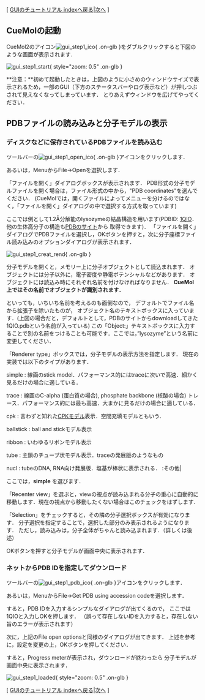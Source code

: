 [ [GUIのチュートリアル indexへ戻る](../../../Documents/GUIのチュートリアル(CueMol2)/)|[次へ](../../../Documents/GUIのチュートリアル(CueMol2)/Step1-2) ]



## CueMolの起動

CueMol2のアイコン![gui_step1_ico](../../../assets/images/Documents/GUIのチュートリアル(CueMol2)/Step1/gui_step1_ico.png){ .on-glb }をダブルクリックすると下図のような画面が表示されます.


![gui_step1_start](../../../assets/images/Documents/GUIのチュートリアル(CueMol2)/Step1/gui_step1_start.png){ style="zoom: 0.5" .on-glb }


**注意：**初めて起動したときは，上図のように小さめのウィンドウサイズで表示されるため，一部のGUI（下方のステータスバーやログ表示など）が押しつぶされて見えなくなってしまっています．
とりあえずウィンドウを広げてやってください．


## PDBファイルの読み込みと分子モデルの表示

### ディスクなどに保存されているPDBファイルを読み込む
ツールバーの![gui_step1_open_ico](../../../assets/images/Documents/GUIのチュートリアル(CueMol2)/Step1/gui_step1_open_ico.png){ .on-glb }アイコンをクリックします．

あるいは，MenuからFile→Openを選択します．

「ファイルを開く」ダイアログボックスが表示されます． PDB形式の分子モデルファイルを開く場合は，ファイル形式の中から，"PDB coordinates"を選んでください． (CueMolでは，開くファイルによってメニューを分けるのではなく，「ファイルを開く」ダイアログの中で選択する方式を取っています)

ここでは例として1.2Å分解能のlysozymeの結晶構造を用います(PDBID:
[1QIO](http://www.rcsb.org/pdb/explore.do?structureId=1qio)．
他の生体高分子の構造も[PDBのサイト](http://www.rcsb.org/pdb/)から
取得できます)．
「ファイルを開く」ダイアログでPDBファイルを選択し，OKボタンを押すと，次に分子座標ファイル読み込みのオプションダイアログが表示されます．


![gui_step1_creat_rend](../../../assets/images/Documents/GUIのチュートリアル(CueMol2)/Step1/gui_step1_creat_rend.png){ .on-glb }


分子モデルを開くと，メモリー上に分子オブジェクトとして読込まれます．
オブジェクトには分子以外に，電子密度や静電ポテンシャルなどがあります．
オブジェクトには読込み時にそれぞれ名前を付けなければなりません．
**CueMol上ではその名前でオブジェクトが識別されます．**

といっても，いちいち名前を考えるのも面倒なので，
デフォルトでファイル名から拡張子を除いたものが，
オブジェクト名のテキストボックスに入っています．(上図の場合だと，デフォルトとして，PDBのサイトからdownloadしてきた1QIO.pdbという名前が入っている)
この「Object:」テキストボックスに入力することで別の名前をつけることも可能です．ここでは，”lysozyme”という名前に変更してください．

「Renderer type」ボックスでは，分子モデルの表示方法を指定します．
現在の実装では以下のタイプがあります．

simple
:   線画のstick model．パフォーマンス的にはtraceに次いで高速．細かく見るだけの場合に適している．

trace
:   線画のC-alpha (蛋白質の場合), phosphate backbone (核酸の場合) トレース．パフォーマンス的には最も高速．大まかに見るだけの場合に適している．

cpk
:   言わずと知れた[CPKモデル](http://en.wikipedia.org/wiki/CPK_model)表示．空間充填モデルともいう．

ballstick
:   ball and stickモデル表示

ribbon
:   いわゆるリボンモデル表示

tube
:   主鎖のチューブ状モデル表示．traceの発展版のようなもの

nucl
:   tubeのDNA, RNA向け発展版．塩基が棒状に表示される．
:その他|

ここでは，**simple** を選びます．

「Recenter view」を選ぶと，viewの視点が読み込まれる分子の重心に自動的に移動します．現在の視点から移動したくない場合はこのチェックをはずします．

「Selection」をチェックすると，その隣の分子選択ボックスが有効になります．
分子選択を指定することで，選択した部分のみ表示されるようになります．
ただし，読み込みは，分子全体がちゃんと読み込まれます．（詳しくは後述）

OKボタンを押すと分子モデルが画面中央に表示されます．

### ネットからPDB IDを指定してダウンロード
ツールバーの![gui_step1_pdb_ico](../../../assets/images/Documents/GUIのチュートリアル(CueMol2)/Step1/gui_step1_pdb_ico.png){ .on-glb }アイコンをクリックします．

あるいは，MenuからFile→Get PDB using accession codeを選択します．

すると，PDB IDを入力するシンプルなダイアログが出てくるので，
ここでは1QIOと入力しOKを押します．
（誤って存在しないIDを入力すると，存在しない旨のエラーが表示されます）

次に，上記のFile open optionsと同様のダイアログが出てきます．
上述を参考に，設定を変更の上，OKボタンを押してください．

すると，Progress meterが表示され，ダウンロードが終わったら
分子モデルが画面中央に表示されます．


![gui_step1_loaded](../../../assets/images/Documents/GUIのチュートリアル(CueMol2)/Step1/gui_step1_loaded.png){ style="zoom: 0.5" .on-glb }


[ [GUIのチュートリアル indexへ戻る](../../../Documents/GUIのチュートリアル(CueMol2)/)|[次へ](../../../Documents/GUIのチュートリアル(CueMol2)/Step1-2) ]